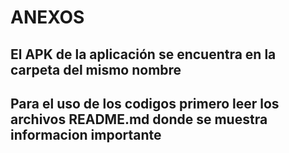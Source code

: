 # ANEXOS 

## El APK de la aplicación se encuentra en la carpeta del mismo nombre

## Para el uso de los codigos primero leer los archivos README.md donde se muestra informacion importante
